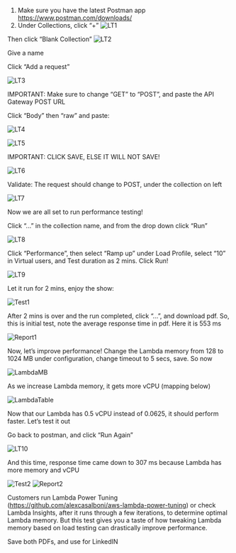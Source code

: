 1.	Make sure you have the latest Postman app https://www.postman.com/downloads/ 
2.	Under Collections, click “+”
![LT1](./images/LT1.jpg)

Then click “Blank Collection”
![LT2](./images/LT2.jpg)
 

Give a name

Click “Add a request”

 ![LT3](./images/LT3.jpg)


IMPORTANT: Make sure to change “GET” to “POST”, and paste the API Gateway POST URL

Click “Body” then “raw” and paste:

![LT4](./images/LT4.jpg)

![LT5](./images/LT5.jpg)
 


 

IMPORTANT: CLICK SAVE, ELSE IT WILL NOT SAVE!

 ![LT6](./images/LT6.jpg)

Validate: The request should change to POST, under the collection on left

 ![LT7](./images/LT7.jpg)


Now we are all set to run performance testing! 

Click “...” in the collection name, and from the drop down click “Run”

 ![LT8](./images/LT8.jpg)

Click “Performance”, then select “Ramp up” under Load Profile, select “10” in Virtual users, and Test duration as 2 mins. Click Run!

 ![LT9](./images/LT9.jpg)

Let it run for 2 mins, enjoy the show:

  ![Test1](./images/Test1.jpg)

After 2 mins is over and the run completed, click “...”, and download pdf. So, this is initial test, note the average response time in pdf. Here it is 553 ms

 ![Report1](./images/Report1.jpg)

 

Now, let’s improve performance! Change the Lambda memory from 128 to 1024 MB under configuration, change timeout to 5 secs, save. So now  

  ![LambdaMB](./images/LambdaMB.jpg)


As we increase Lambda memory, it gets more vCPU (mapping below)

   ![LambdaTable](./images/LambdaTable.jpg)

Now that our Lambda has 0.5 vCPU instead of 0.0625, it should perform faster. Let’s test it out

Go back to postman, and click “Run Again”

 ![LT10](./images/LT10.jpg)

And this time, response time came down to 307 ms because Lambda has more memory and vCPU

 ![Test2](./images/Test2.jpg)
  ![Report2](./images/Report2.jpg)
 

Customers run Lambda Power Tuning (https://github.com/alexcasalboni/aws-lambda-power-tuning) or check Lambda Insights, after it runs through a few iterations, to determine optimal Lambda memory. But this test gives you a taste of how tweaking Lambda memory based on load testing can drastically improve performance.

Save both PDFs, and use for LinkedIN
